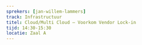 ```yaml
---
sprekers: [jan-willem-lammers]
track: Infrastructuur
titel: Cloud/Multi Cloud – Voorkom Vendor Lock-in
tijd: 14:30-15:30
locatie: Zaal A
---
```





